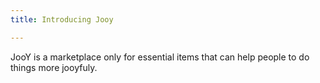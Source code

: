 ```yaml
---
title: Introducing Jooy

---
```

JooY is a marketplace only for essential items that can help people to do things more jooyfuly. 